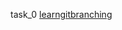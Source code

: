 task_0 [learngitbranching](https://github.com/Macaqu1nho/kottans_web_test/task_0/learngitbranching.jpg/ )

